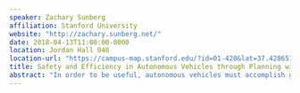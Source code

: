```yaml
---
speaker: Zachary Sunberg
affiliation: Stanford University
website: "http://zachary.sunberg.net/"
date: 2018-04-13T11:00:00-0000
location: Jordan Hall 040
location-url: "https://campus-map.stanford.edu/?id=01-420&lat=37.42865133749201&lng=-122.17121865473717&zoom=17"
title: Safety and Efficiency in Autonomous Vehicles through Planning with Uncertainty
abstract: "In order to be useful, autonomous vehicles must accomplish goals quickly while maintaining safety and minimizing disruptions to other human activities. One key to acting efficiently in a wide range of scenarios without compromising safety is modeling and planning with uncertainty, especially uncertainty in other agents' internal states such as intentions and dispositions. The partially observable Markov decision process (POMDP) provides a systematic framework for dealing with this type of uncertainty, but these problems are notoriously difficult to solve. Our new online algorithms make it possible to find approximate POMDP solutions, and that the solutions are useful in autonomous driving."
---
```

